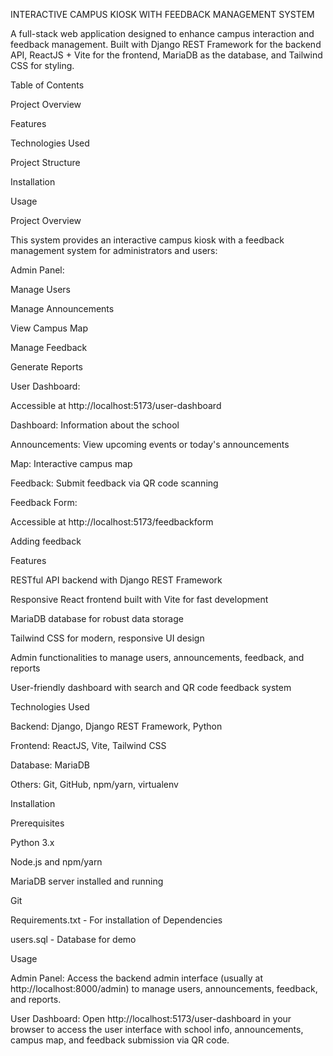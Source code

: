 INTERACTIVE CAMPUS KIOSK WITH FEEDBACK MANAGEMENT SYSTEM

A full-stack web application designed to enhance campus interaction and feedback management. Built with Django REST Framework for the backend API, ReactJS + Vite for the frontend, MariaDB as the database, and Tailwind CSS for styling.

Table of Contents





Project Overview



Features



Technologies Used



Project Structure



Installation



Usage

Project Overview

This system provides an interactive campus kiosk with a feedback management system for administrators and users:

Admin Panel:





Manage Users



Manage Announcements



View Campus Map



Manage Feedback



Generate Reports

User Dashboard:

Accessible at http://localhost:5173/user-dashboard





Dashboard: Information about the school



Announcements: View upcoming events or today's announcements



Map: Interactive campus map



Feedback: Submit feedback via QR code scanning

Feedback Form:

Accessible at http://localhost:5173/feedbackform





Adding feedback

Features





RESTful API backend with Django REST Framework



Responsive React frontend built with Vite for fast development



MariaDB database for robust data storage



Tailwind CSS for modern, responsive UI design



Admin functionalities to manage users, announcements, feedback, and reports



User-friendly dashboard with search and QR code feedback system

Technologies Used





Backend: Django, Django REST Framework, Python



Frontend: ReactJS, Vite, Tailwind CSS



Database: MariaDB



Others: Git, GitHub, npm/yarn, virtualenv

Installation

Prerequisites





Python 3.x



Node.js and npm/yarn



MariaDB server installed and running



Git

Requirements.txt - For installation of Dependencies

users.sql - Database for demo

Usage





Admin Panel: Access the backend admin interface (usually at http://localhost:8000/admin) to manage users, announcements, feedback, and reports.



User Dashboard: Open http://localhost:5173/user-dashboard in your browser to access the user interface with school info, announcements, campus map, and feedback submission via QR code.


